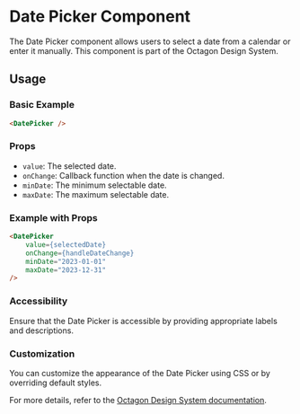 # Date Picker Component

The Date Picker component allows users to select a date from a calendar or enter it manually. This component is part of the Octagon Design System.

## Usage

### Basic Example

```html
<DatePicker />
```

### Props

- `value`: The selected date.
- `onChange`: Callback function when the date is changed.
- `minDate`: The minimum selectable date.
- `maxDate`: The maximum selectable date.

### Example with Props

```html
<DatePicker 
    value={selectedDate} 
    onChange={handleDateChange} 
    minDate="2023-01-01" 
    maxDate="2023-12-31" 
/>
```

### Accessibility

Ensure that the Date Picker is accessible by providing appropriate labels and descriptions.

### Customization

You can customize the appearance of the Date Picker using CSS or by overriding default styles.

For more details, refer to the [Octagon Design System documentation](https://example.com/docs).
